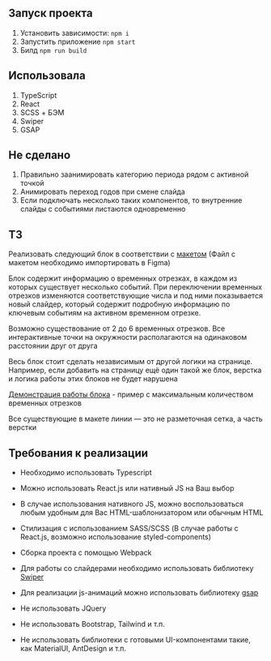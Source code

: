 ## Запуск проекта

1. Установить зависимости: `npm i`
2. Запустить приложение `npm start`
3. Билд `npm run build`

## Использовала
1. TypeScript
2. React
3. SCSS + БЭМ
4. Swiper
5. GSAP

## Не сделано

1. Правильно заанимировать категорию периода рядом с активной точкой
2. Анимировать переход годов при смене слайда
3. Если подключать несколько таких компонентов, то внутренние слайды с событиями листаются одновременно

## ТЗ

Реализовать следующий блок в соответствии с [макетом](https://www.figma.com/design/LjStojqtHSXqFPkyrp6kKi/%D0%A2%D0%B5%D1%81%D1%82%D0%BE%D0%B2%D0%BE%D0%B5-%D0%B7%D0%B0%D0%B4%D0%B0%D0%BD%D0%B8%D0%B5?node-id=1-8&t=Ei9R4Kx0yqrl0Xv2-1) (Файл с макетом необходимо импортировать в Figma) 

Блок содержит информацию о временных отрезках, в каждом из которых существует несколько событий. 
При переключении временных отрезков изменяются соответствующие числа и под ними показывается новый слайдер, который содержит подробную информацию по ключевым событиям на активном временном отрезке.

Возможно существование от 2 до 6 временных отрезков. Все интерактивные точки на окружности располагаются на одинаковом расстоянии друг от друга

Весь блок стоит сделать независимым от другой логики на странице. 
Например, если добавить на страницу ещё один такой же блок, верстка и логика работы этих блоков не будет нарушена

[Демонстрация работы блока](https://disk.yandex.ru/d/-EM3vm78enKrTA) - пример с максимальным количеством временных отрезков

Все существующие в макете линии — это не разметочная сетка, а часть верстки 

## Требования к реализации

* Необходимо использовать Typescript
* Можно использовать React.js или нативный JS на Ваш выбор
* В случае использования нативного JS, можно воспользоваться любым удобным для Вас HTML-шаблонизатором или обычным HTML
* Стилизация с использованием SASS/SCSS (В случае работы с React.js, возможно использование styled-components)
* Сборка проекта с помощью Webpack
* Для работы со слайдерами необходимо использовать библиотеку [Swiper](https://swiperjs.com/)
* Для реализации js-анимаций можно использовать библиотеку [gsap](https://greensock.com/gsap/)

* Не использовать JQuery
* Не использовать Bootstrap, Tailwind и т.п.
* Не использовать библиотеки с готовыми UI-компонентами такие, как MaterialUI, AntDesign и т.п.
